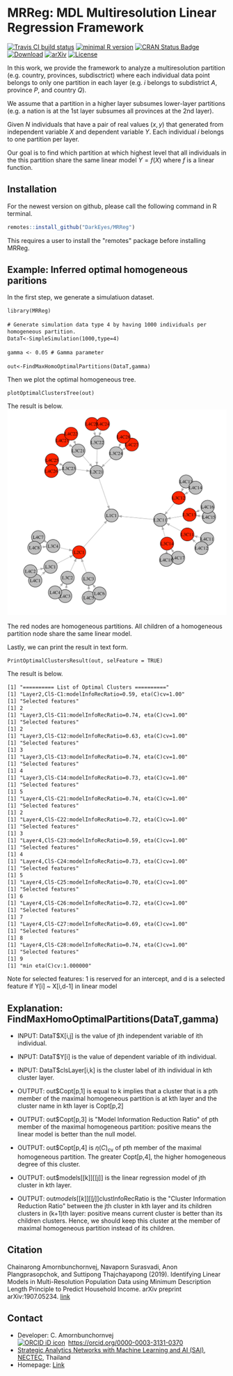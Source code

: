 MRReg: MDL Multiresolution Linear Regression Framework
==========================================================
[![Travis CI build status](https://travis-ci.com/DarkEyes/MRReg.svg?branch=master)](https://travis-ci.com/DarkEyes/MRReg/)
[![minimal R version](https://img.shields.io/badge/R%3E%3D-3.5.0-6666ff.svg)](https://cran.r-project.org/)
[![CRAN Status Badge](https://www.r-pkg.org/badges/version-last-release/MRReg)](https://cran.r-project.org/package=MRReg)
[![Download](https://cranlogs.r-pkg.org/badges/grand-total/MRReg)](https://cran.r-project.org/package=MRReg)
[![arXiv](https://img.shields.io/badge/cs.LG-arXiv%3A1907.05234-B31B1B.svg)](https://arxiv.org/abs/1907.05234/)
[![License](https://img.shields.io/badge/License-MIT%203-orange.svg)](https://spdx.org/licenses/MIT.html)

 In this work, we provide the framework to analyze a multiresolution partition (e.g. country, provinces, subdisctrict) where each individual data point belongs to only one partition in each layer (e.g. $i$ belongs to subdistrict $A$, province $P$, and country $Q$).

We assume that a partition in a higher layer subsumes lower-layer partitions (e.g. a nation is at the 1st layer subsumes all provinces at the 2nd layer). 

Given $N$ individuals that have a pair of real values $(x,y)$ that generated from  independent variable $X$ and dependent variable $Y$.
Each individual $i$ belongs to one partition per layer.

Our goal is to find which partition at which highest level that all individuals  in the this partition share the same linear model $Y=f(X)$ where $f$ is a linear function.


Installation
------------

For the newest version on github, please call the following command in R terminal.


``` r
remotes::install_github("DarkEyes/MRReg")
```
This requires a user to install the "remotes" package before installing MRReg.

Example: Inferred optimal homogeneous paritions
----------------------------------------------------------------------------------

In the first step, we generate a simulatiuon dataset.

```{r}
library(MRReg)

# Generate simulation data type 4 by having 1000 individuals per homogeneous partition.
DataT<-SimpleSimulation(1000,type=4)

gamma <- 0.05 # Gamma parameter

out<-FindMaxHomoOptimalPartitions(DataT,gamma)

```
Then we plot the optimal homogeneous tree.

```{r}
plotOptimalClustersTree(out)
```
The result is below.
<img src="https://github.com/DarkEyes/MRReg/raw/master/man/FIG/Htree.png" width="600">

The red nodes are homogeneous partitions.
All children of a homogeneous partition node share the same linear model.

Lastly, we can print the result in text form.


```{r}
PrintOptimalClustersResult(out, selFeature = TRUE)
```
The result is below.
```{r}
[1] "========== List of Optimal Clusters =========="
[1] "Layer2,ClS-C1:modelInfoRecRatio=0.59, eta(C)cv=1.00"
[1] "Selected features"
[1] 2
[1] "Layer3,ClS-C11:modelInfoRecRatio=0.74, eta(C)cv=1.00"
[1] "Selected features"
[1] 2
[1] "Layer3,ClS-C12:modelInfoRecRatio=0.63, eta(C)cv=1.00"
[1] "Selected features"
[1] 3
[1] "Layer3,ClS-C13:modelInfoRecRatio=0.74, eta(C)cv=1.00"
[1] "Selected features"
[1] 4
[1] "Layer3,ClS-C14:modelInfoRecRatio=0.73, eta(C)cv=1.00"
[1] "Selected features"
[1] 5
[1] "Layer4,ClS-C21:modelInfoRecRatio=0.74, eta(C)cv=1.00"
[1] "Selected features"
[1] 2
[1] "Layer4,ClS-C22:modelInfoRecRatio=0.72, eta(C)cv=1.00"
[1] "Selected features"
[1] 3
[1] "Layer4,ClS-C23:modelInfoRecRatio=0.59, eta(C)cv=1.00"
[1] "Selected features"
[1] 4
[1] "Layer4,ClS-C24:modelInfoRecRatio=0.73, eta(C)cv=1.00"
[1] "Selected features"
[1] 5
[1] "Layer4,ClS-C25:modelInfoRecRatio=0.70, eta(C)cv=1.00"
[1] "Selected features"
[1] 6
[1] "Layer4,ClS-C26:modelInfoRecRatio=0.72, eta(C)cv=1.00"
[1] "Selected features"
[1] 7
[1] "Layer4,ClS-C27:modelInfoRecRatio=0.69, eta(C)cv=1.00"
[1] "Selected features"
[1] 8
[1] "Layer4,ClS-C28:modelInfoRecRatio=0.74, eta(C)cv=1.00"
[1] "Selected features"
[1] 9
[1] "min eta(C)cv:1.000000"
```
Note for selected features: 1 is reserved for an intercept, and d is a selected feature if Y[i] ~ X[i,d-1] in linear model

Explanation: FindMaxHomoOptimalPartitions(DataT,gamma)
----------------------------------------------------------------------------------

- INPUT: DataT$X[i,j] is the value of jth independent variable of ith individual. 
- INPUT: DataT$Y[i] is the value of dependent variable of ith individual. 
- INPUT: DataT$clsLayer[i,k] is the cluster label of ith individual in kth cluster layer.

- OUTPUT: out$Copt[p,1] is equal to k implies that a cluster that is a pth member of the maximal homogeneous partition is at kth layer and the cluster name in kth layer is Copt[p,2]
- OUTPUT: out$Copt[p,3] is "Model Information Reduction Ratio" of pth member of the maximal homogeneous partition: positive means the linear model is better than the null model.
- OUTPUT: out$Copt[p,4] is $\eta( {C} )_{\text{cv}}$  of pth member of the maximal homogeneous partition. The greater Copt[p,4], the higher homogeneous degree of this cluster.
- OUTPUT: out$models[[k]][[j]] is the linear regression model of jth cluster in kth layer.
- OUTPUT: out$models[[k]][[j]]$clustInfoRecRatio is the "Cluster Information Reduction Ratio" between the jth cluster in kth layer and its children clusters in (k+1)th layer: positive means current cluster is better than its children clusters. Hence, we should keep this cluster at the member of maximal homogeneous partition instead of its children. 

Citation
----------------------------------------------------------------------------------
Chainarong Amornbunchornvej, Navaporn Surasvadi, Anon Plangprasopchok, and Suttipong Thajchayapong (2019). Identifying Linear Models in Multi-Resolution Population Data using Minimum Description Length Principle to Predict Household Income. arXiv preprint arXiv:1907.05234. <a href="https://arxiv.org/abs/1907.05234">link</a>

Contact
----------------------------------------------------------------------------------
- Developer: C. Amornbunchornvej<div itemscope itemtype="https://schema.org/Person"><a itemprop="sameAs" content="https://orcid.org/0000-0003-3131-0370" href="https://orcid.org/0000-0003-3131-0370" target="orcid.widget" rel="noopener noreferrer" style="vertical-align:top;"><img src="https://orcid.org/sites/default/files/images/orcid_16x16.png" style="width:1em;margin-right:.5em;" alt="ORCID iD icon">https://orcid.org/0000-0003-3131-0370</a></div>
- <a href="https://www.nectec.or.th/en/research/dsaru/dsarg-sai.html">Strategic Analytics Networks with Machine Learning and AI (SAI)</a>, <a href="https://www.nectec.or.th/en/">NECTEC</a>, Thailand
- Homepage: <a href="https://sites.google.com/view/amornbunchornvej/home">Link</a>
 

